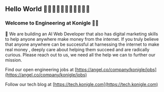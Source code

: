 ## Hello World 👋👋🏻👋🏼👋🏽👋🏾👋🏿

### Welcome to Engineering at Konigle 👩‍💻 
🌈 We are building an AI Web Developer that also has digital marketing skills to help anyone anywhere make money from the internet.
If you truly believe that anyone anywhere can be successful at harnessing the internet to make real money , deeply care about helping them succeed and are radically curious. Please reach out 
to us, we need all the help we can to further our mission. 

Find our open engineering jobs at [https://angel.co/company/konigle/jobs](https://angel.co/company/konigle/jobs)

Follow our tech blog at [https://tech.konigle.com](https://tech.konigle.com)
